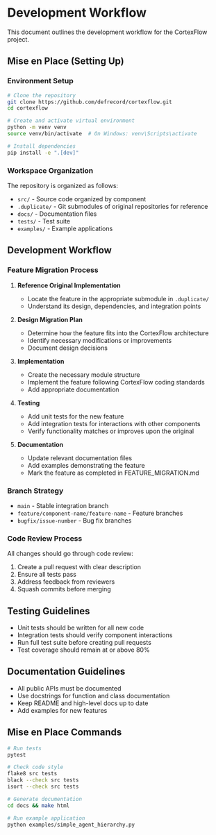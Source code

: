 # Development Workflow

This document outlines the development workflow for the CortexFlow project.

## Mise en Place (Setting Up)

### Environment Setup

```bash
# Clone the repository
git clone https://github.com/defrecord/cortexflow.git
cd cortexflow

# Create and activate virtual environment
python -m venv venv
source venv/bin/activate  # On Windows: venv\Scripts\activate

# Install dependencies
pip install -e ".[dev]"
```

### Workspace Organization

The repository is organized as follows:

- `src/` - Source code organized by component
- `.duplicate/` - Git submodules of original repositories for reference
- `docs/` - Documentation files
- `tests/` - Test suite
- `examples/` - Example applications

## Development Workflow

### Feature Migration Process

1. **Reference Original Implementation**
   - Locate the feature in the appropriate submodule in `.duplicate/`
   - Understand its design, dependencies, and integration points

2. **Design Migration Plan**
   - Determine how the feature fits into the CortexFlow architecture
   - Identify necessary modifications or improvements
   - Document design decisions

3. **Implementation**
   - Create the necessary module structure
   - Implement the feature following CortexFlow coding standards
   - Add appropriate documentation

4. **Testing**
   - Add unit tests for the new feature
   - Add integration tests for interactions with other components
   - Verify functionality matches or improves upon the original

5. **Documentation**
   - Update relevant documentation files
   - Add examples demonstrating the feature
   - Mark the feature as completed in FEATURE_MIGRATION.md

### Branch Strategy

- `main` - Stable integration branch
- `feature/component-name/feature-name` - Feature branches
- `bugfix/issue-number` - Bug fix branches

### Code Review Process

All changes should go through code review:

1. Create a pull request with clear description
2. Ensure all tests pass
3. Address feedback from reviewers
4. Squash commits before merging

## Testing Guidelines

- Unit tests should be written for all new code
- Integration tests should verify component interactions
- Run full test suite before creating pull requests
- Test coverage should remain at or above 80%

## Documentation Guidelines

- All public APIs must be documented
- Use docstrings for function and class documentation
- Keep README and high-level docs up to date
- Add examples for new features

## Mise en Place Commands

```bash
# Run tests
pytest

# Check code style
flake8 src tests
black --check src tests
isort --check src tests

# Generate documentation
cd docs && make html

# Run example application
python examples/simple_agent_hierarchy.py
```